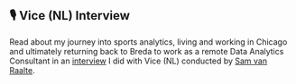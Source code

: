 ## 🎙 Vice (NL) Interview

Read about my journey into sports analytics, living and working in Chicago and ultimately returning back to Breda to work as a remote
 Data Analytics Consultant in an [interview](https://www.vice.com/nl/article/xg85vq/analist-amerikaanse-voetbalbond) 
 I did with Vice (NL) conducted by [Sam van Raalte](https://twitter.com/samraalte).

